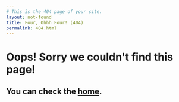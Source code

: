 ```yaml
---
# This is the 404 page of your site.
layout: not-found
title: Four, Ohhh Four! (404)
permalink: 404.html
---
```


# Oops! Sorry we couldn't find this page!

## You can check the [home](mmiakashs.github.io).
